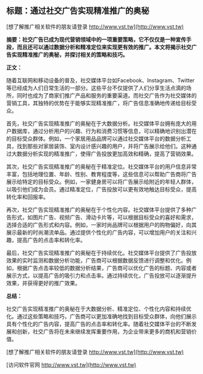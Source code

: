 ## **标题：通过社交广告实现精准推广的奥秘**

[想了解推广相关软件的朋友请登录 http://www.vst.tw](http://www.vst.tw)

**摘要：社交广告已成为现代营销领域中的一项重要策略，它不仅仅是一种宣传手段，而且还可以通过数据分析和精准定位来实现更有效的推广。本文将揭示社交广告实现精准推广的奥秘，并探讨相关的策略和技巧。**

**正文：**

随着互联网和移动设备的普及，社交媒体平台如Facebook、Instagram、Twitter等已经成为人们日常生活的一部分。这些平台不仅提供了人们分享生活点滴的场所，同时也成为了商家们推广产品和服务的重要渠道。而社交广告作为社交媒体的营销工具，其独特的优势在于能够实现精准推广，将广告信息准确地传递给目标受众。

首先，社交广告实现精准推广的奥秘在于大数据分析。社交媒体平台拥有庞大的用户数据库，通过分析用户的兴趣、行为和消费习惯等信息，可以精确地识别出潜在的目标受众群体。例如，一个家居用品品牌可以通过社交媒体平台的数据分析工具，找到那些对家居装饰、室内设计感兴趣的用户，并将广告展示给他们。这种通过大数据分析实现的精准推广，使得广告投放更加高效和精确，提高了营销效果。

其次，社交广告实现精准推广的奥秘在于精准定位。社交媒体平台的用户信息非常丰富，包括地理位置、年龄、性别、教育程度等，这些信息可以帮助广告商将广告展示给特定的目标受众。例如，一家健身房可以将广告展示给附近的年轻人群体，以吸引他们成为会员。通过精准定位，广告投放可以更有效地触达目标受众，提高转化率和回报率。

再次，社交广告实现精准推广的奥秘在于个性化内容。社交媒体平台提供了多种广告形式，如图片广告、视频广告、滑动卡片等，可以根据目标受众的喜好和需求，选择合适的广告形式和内容。例如，一家时尚品牌可以根据用户的购物偏好，向其展示最新的时尚潮流单品。通过提供个性化的广告内容，可以增加用户的关注和兴趣，提高广告的点击率和转化率。

最后，社交广告实现精准推广的奥秘在于持续优化。社交媒体平台提供了广告投放效果的实时监测和数据分析功能，广告商可以根据数据反馈进行调整和优化。例如，根据广告点击率较低的数据分析结果，广告商可以优化广告的标题、内容或者展示方式，以提高广告的吸引力和点击率。通过持续优化，广告投放可以逐渐提升效果，并获得更好的推广效果。

**总结：**

社交广告实现精准推广的奥秘在于大数据分析、精准定位、个性化内容和持续优化。通过这些策略和技巧，广告商可以更加准确地找到目标受众群体，向他们展示具有个性化的广告内容，提高广告的点击率和转化率。随着社交媒体平台的不断发展和创新，社交广告将在未来继续发挥重要作用，为企业带来更多的商机和营销价值。

[想了解推广相关软件的朋友请登录 http://www.vst.tw](http://www.vst.tw)


[访问软件官网 http://www.vst.tw](http://www.vst.tw)
